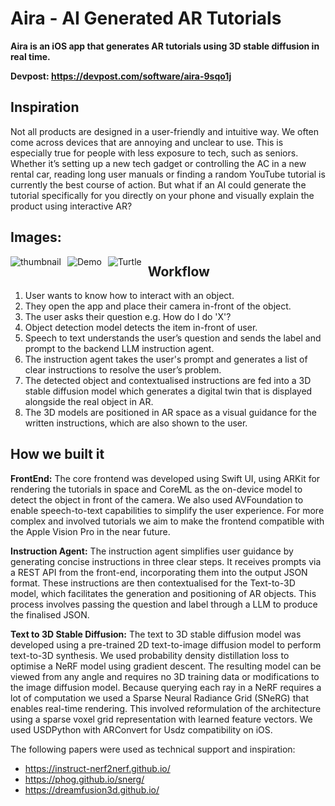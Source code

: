 # Aira - AI Generated AR Tutorials

**Aira is an iOS app that generates AR tutorials using 3D stable diffusion in real time.**

**Devpost: https://devpost.com/software/aira-9sqo1j**

## Inspiration
Not all products are designed in a user-friendly and intuitive way. We often come across devices that are annoying and unclear to use. This is especially true for people with less exposure to tech, such as seniors. Whether it’s setting up a new tech gadget or controlling the AC in a new rental car, reading long user manuals or finding a random YouTube tutorial is currently the best course of action. But what if an AI could generate the tutorial specifically for you directly on your phone and visually explain the product using interactive AR?

## Images:
<img src="https://github.com/nkoorty/TreeHacks/assets/22000925/9ed1517c-bcb5-4851-b9b8-5bdf9692c9bc" alt="thumbnail" style="float: left; margin-right: 10px;"/>
<img src="https://github.com/nkoorty/TreeHacks/assets/22000925/b6e28448-38e8-4a19-a505-12ea95ab0e92" alt="Demo" style="float: left; margin-right: 10px;"/>
<img src="https://github.com/nkoorty/TreeHacks/assets/22000925/1bef3f15-d61d-41bc-84ce-0f9470635c5e" alt="Turtle" style="float: left; margin-right: 10px;" />

## Workflow
1. User wants to know how to interact with an object.
2. They open the app and place their camera in-front of the object.
3. The user asks their question e.g. How do I do 'X'?
4. Object detection model detects the item in-front of user.
5. Speech to text understands the user’s question and sends the label and prompt to the backend LLM instruction agent.
6. The instruction agent takes the user's prompt and generates a list of clear instructions to resolve the user’s problem.
7. The detected object and contextualised instructions are fed into a 3D stable diffusion model which generates a digital twin that is displayed alongside the real object in AR.
8. The 3D models are positioned in AR space as a visual guidance for the written instructions, which are also shown to the user.

## How we built it

**FrontEnd:**
The core frontend was developed using Swift UI, using ARKit for rendering the tutorials in space and CoreML as the on-device model to detect the object in front of the camera. We also used AVFoundation to enable speech-to-text capabilities to simplify the user experience. For more complex and involved tutorials we aim to make the frontend compatible with the Apple Vision Pro in the near future.

**Instruction Agent:**
The instruction agent simplifies user guidance by generating concise instructions in three clear steps. It receives prompts via a REST API from the front-end, incorporating them into the output JSON format. These instructions are then contextualised for the Text-to-3D model, which facilitates the generation and positioning of AR objects. This process involves passing the question and label through a LLM to produce the finalised JSON.

**Text to 3D Stable Diffusion:**
The text to 3D stable diffusion model was developed using a pre-trained 2D text-to-image diffusion model to perform text-to-3D synthesis. We used probability density distillation loss to optimise a NeRF model using gradient descent. The resulting model can be viewed from any angle and requires no 3D training data or modifications to the image diffusion model. Because querying each ray in a NeRF requires a lot of computation we used a Sparse Neural Radiance Grid (SNeRG) that enables real-time rendering. This involved reformulation of the architecture using a sparse voxel grid representation with learned feature vectors. We used USDPython with ARConvert for Usdz compatibility on iOS.

The following papers were used as technical support and inspiration: 
- https://instruct-nerf2nerf.github.io/
- https://phog.github.io/snerg/
- https://dreamfusion3d.github.io/ 





